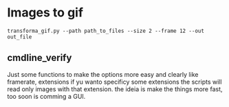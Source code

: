 # Images to gif
```transforma_gif.py --path path_to_files --size 2 --frame 12 --out out_file```


## cmdline_verify 
Just some functions to make the options more easy and clearly like framerate, extensions if yu wanto specificy
some extensions the scripts will read only images with that extension.
the ideia is make the things more fast, too soon is comming a GUI.